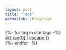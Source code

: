 ```yaml
---
layout: post
title: "Tags"
permalink: /blog/tags
---
```


<div class="post-tags all-tags">
    {%- for tag in site.tags -%}
    <div><a href="/blog/tags/{{ tag[0] | escape }}">#{{ tag[0] | escape }}</a></div>
    {%- endfor -%}
</div>